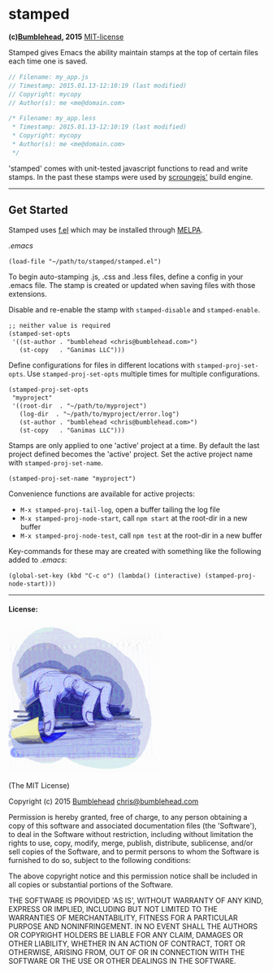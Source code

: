 stamped
=======
**(c)[Bumblehead][0], 2015** [MIT-license](#license)

Stamped gives Emacs the ability maintain stamps at the top of certain files each time one is saved.

```javascript
// Filename: my_app.js
// Timestamp: 2015.01.13-12:10:19 (last modified)
// Copyright: mycopy
// Author(s): me <me@domain.com>
```

```css
/* Filename: my_app.less
 * Timestamp: 2015.01.13-12:10:19 (last modified)
 * Copyright: mycopy
 * Author(s): me <me@domain.com>
 */
```

'stamped' comes with unit-tested javascript functions to read and write stamps. In the past these stamps were used by [scroungejs'][1] build engine.


[0]: http://www.bumblehead.com                            "bumblehead"
[1]: http://github.com/iambumblehead/scroungejs           "scroungejs"

---------------------------------------------------------
## Get Started

Stamped uses [f.el][4] which may be installed through [MELPA][5].

*.emacs*
```elisp
(load-file "~/path/to/stamped/stamped.el")
```

To begin auto-stamping .js, .css and .less files, define a config in your .emacs file. The stamp is created or updated when saving files with those extensions.

Disable and re-enable the stamp with `stamped-disable` and `stamped-enable`.

```elisp
;; neither value is required
(stamped-set-opts
 '((st-author . "bumblehead <chris@bumblehead.com>")
   (st-copy   . "Ganimas LLC")))
```

Define configurations for files in different locations with `stamped-proj-set-opts`. Use `stamped-proj-set-opts` multiple times for multiple configurations.

```elisp 
(stamped-proj-set-opts
 "myproject"
 '((root-dir  . "~/path/to/myproject")
   (log-dir  . "~/path/to/myproject/error.log") 
   (st-author . "bumblehead <chris@bumblehead.com>")
   (st-copy   . "Ganimas LLC")))
```

Stamps are only applied to one 'active' project at a time. By default the last project defined becomes the 'active' project. Set the active project name with `stamped-proj-set-name`.

```elisp
(stamped-proj-set-name "myproject")
```

Convenience functions are available for active projects:

 * `M-x stamped-proj-tail-log`, open a buffer tailing the log file
 * `M-x stamped-proj-node-start`, call `npm start` at the root-dir in a new buffer
 * `M-x stamped-proj-node-test`, call `npm test` at the root-dir in a new buffer


Key-commands for these may are created with something like the following added to *.emacs*:

```elisp
(global-set-key (kbd "C-c o") (lambda() (interactive) (stamped-proj-node-start)))
```

[4]: https://github.com/rejeep/f.el                        "f.el"
[5]: https://malpa.org                                    "MELPA"


---------------------------------------------------------
#### <a id="license">License:

 ![scrounge](https://github.com/iambumblehead/scroungejs/raw/master/img/hand.png) 

(The MIT License)

Copyright (c) 2015 [Bumblehead][0] <chris@bumblehead.com>

Permission is hereby granted, free of charge, to any person obtaining a copy of this software and associated documentation files (the 'Software'), to deal in the Software without restriction, including without limitation the rights to use, copy, modify, merge, publish, distribute, sublicense, and/or sell copies of the Software, and to permit persons to whom the Software is furnished to do so, subject to the following conditions:

The above copyright notice and this permission notice shall be included in all copies or substantial portions of the Software.

THE SOFTWARE IS PROVIDED 'AS IS', WITHOUT WARRANTY OF ANY KIND, EXPRESS OR IMPLIED, INCLUDING BUT NOT LIMITED TO THE WARRANTIES OF MERCHANTABILITY, FITNESS FOR A PARTICULAR PURPOSE AND NONINFRINGEMENT. IN NO EVENT SHALL THE AUTHORS OR COPYRIGHT HOLDERS BE LIABLE FOR ANY CLAIM, DAMAGES OR OTHER LIABILITY, WHETHER IN AN ACTION OF CONTRACT, TORT OR OTHERWISE, ARISING FROM, OUT OF OR IN CONNECTION WITH THE SOFTWARE OR THE USE OR OTHER DEALINGS IN THE SOFTWARE.
